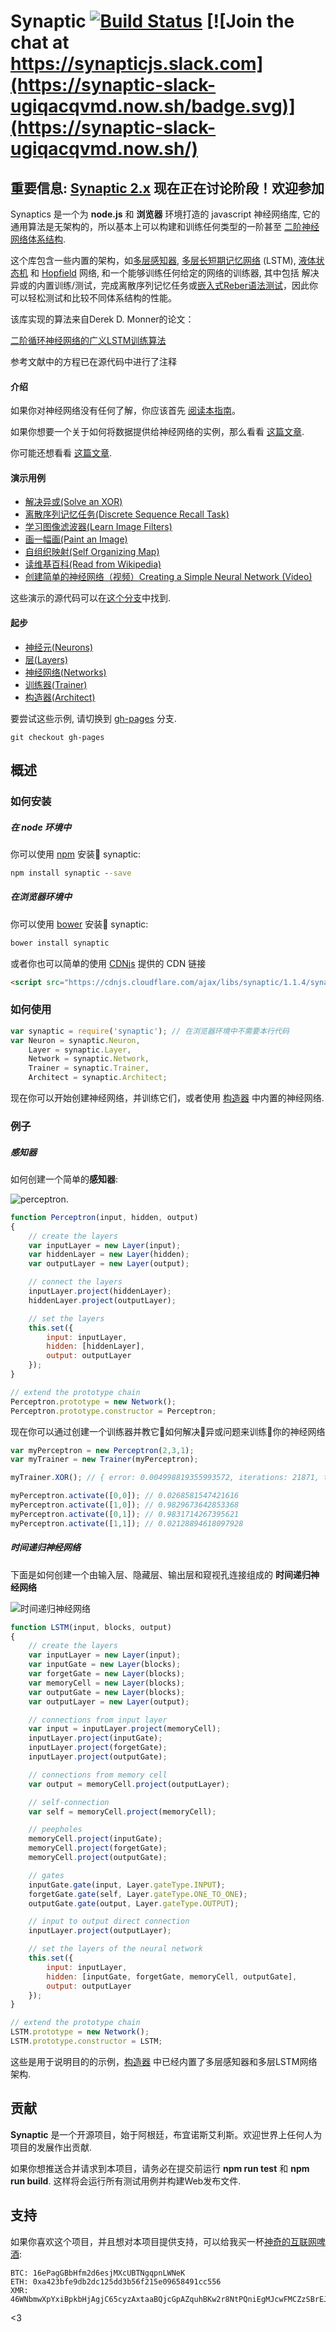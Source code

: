 Synaptic [![Build Status](https://travis-ci.org/cazala/synaptic.svg?branch=master)](https://travis-ci.org/cazala/synaptic) [![Join the chat at https://synapticjs.slack.com](https://synaptic-slack-ugiqacqvmd.now.sh/badge.svg)](https://synaptic-slack-ugiqacqvmd.now.sh/)
========

## 重要信息: [Synaptic 2.x](https://github.com/cazala/synaptic/issues/140) 现在正在讨论阶段！欢迎参加

Synaptics 是一个为 **node.js** 和 **浏览器** 环境打造的 javascript 神经网络库, 它的通用算法是无架构的，所以基本上可以构建和训练任何类型的一阶甚至 [二阶神经网络体系结构](http://en.wikipedia.org/wiki/Recurrent_neural_network#Second_Order_Recurrent_Neural_Network).

这个库包含一些内置的架构，如[多层感知器](http://en.wikipedia.org/wiki/Multilayer_perceptron), [多层长短期记忆网络](http://en.wikipedia.org/wiki/Long_short_term_memory) (LSTM), [液体状态机](http://en.wikipedia.org/wiki/Liquid_state_machine) 和 [Hopfield](http://en.wikipedia.org/wiki/Hopfield_network) 网络, 和一个能够训练任何给定的网络的训练器, 其中包括
解决异或的内置训练/测试，完成离散序列记忆任务或[嵌入式Reber语法测试](http://www.willamette.edu/~gorr/classes/cs449/reber.html)，因此你可以轻松测试和比较不同体系结构的性能。


该库实现的算法来自Derek D. Monner的论文：

[二阶循环神经网络的广义LSTM训练算法](http://www.overcomplete.net/papers/nn2012.pdf)


参考文献中的方程已在源代码中进行了注释

#### 介绍

如果你对神经网络没有任何了解，你应该首先 [阅读本指南](https://github.com/cazala/synaptic/wiki/Neural-Networks-101)。


如果你想要一个关于如何将数据提供给神经网络的实例，那么看看 [这篇文章](https://github.com/cazala/synaptic/wiki/Normalization-101).

你可能还想看看 [这篇文章](http://blog.webkid.io/neural-networks-in-javascript/).

#### 演示用例

- [解决异或(Solve an XOR)](http://caza.la/synaptic/#/xor)
- [离散序列记忆任务(Discrete Sequence Recall Task)](http://caza.la/synaptic/#/dsr)
- [学习图像滤波器(Learn Image Filters)](http://caza.la/synaptic/#/image-filters)
- [画一幅画(Paint an Image)](http://caza.la/synaptic/#/paint-an-image)
- [自组织映射(Self Organizing Map)](http://caza.la/synaptic/#/self-organizing-map)
- [读维基百科(Read from Wikipedia)](http://caza.la/synaptic/#/wikipedia)
- [创建简单的神经网络（视频）Creating a Simple Neural Network (Video)
](https://scrimba.com/casts/cast-1980)

这些演示的源代码可以在[这个分支](https://github.com/cazala/synaptic/tree/gh-pages/scripts)中找到.

#### 起步

- [神经元(Neurons)](https://github.com/cazala/synaptic/wiki/Neurons/)
- [层(Layers)](https://github.com/cazala/synaptic/wiki/Layers/)
- [神经网络(Networks)](https://github.com/cazala/synaptic/wiki/Networks/)
- [训练器(Trainer)](https://github.com/cazala/synaptic/wiki/Trainer/)
- [构造器(Architect)](https://github.com/cazala/synaptic/wiki/Architect/)

要尝试这些示例, 请切换到 [gh-pages](https://github.com/cazala/synaptic/tree/gh-pages) 分支.

`git checkout gh-pages`


## 概述

### 如何安装

##### 在 node 环境中

你可以使用 [npm](http://npmjs.org) 安装 synaptic:

```cmd
npm install synaptic --save
```

##### 在浏览器环境中

你可以使用 [bower](http://bower.io) 安装 synaptic:

```cmd
bower install synaptic
```

或者你也可以简单的使用 [CDNjs](https://cdnjs.com/) 提供的 CDN 链接

```html
<script src="https://cdnjs.cloudflare.com/ajax/libs/synaptic/1.1.4/synaptic.js"></script>
```

### 如何使用

```javascript
var synaptic = require('synaptic'); // 在浏览器环境中不需要本行代码
var Neuron = synaptic.Neuron,
	Layer = synaptic.Layer,
	Network = synaptic.Network,
	Trainer = synaptic.Trainer,
	Architect = synaptic.Architect;
```

现在你可以开始创建神经网络，并训练它们，或者使用 [构造器](https://github.com/cazala/synaptic/wiki/Architect/) 中内置的神经网络.

### 例子

##### 感知器

如何创建一个简单的**感知器**:

![perceptron](http://www.codeproject.com/KB/dotnet/predictor/network.jpg).

```javascript
function Perceptron(input, hidden, output)
{
	// create the layers
	var inputLayer = new Layer(input);
	var hiddenLayer = new Layer(hidden);
	var outputLayer = new Layer(output);

	// connect the layers
	inputLayer.project(hiddenLayer);
	hiddenLayer.project(outputLayer);

	// set the layers
	this.set({
		input: inputLayer,
		hidden: [hiddenLayer],
		output: outputLayer
	});
}

// extend the prototype chain
Perceptron.prototype = new Network();
Perceptron.prototype.constructor = Perceptron;
```

现在你可以通过创建一个训练器并教它如何解决异或问题来训练你的神经网络

```javascript
var myPerceptron = new Perceptron(2,3,1);
var myTrainer = new Trainer(myPerceptron);

myTrainer.XOR(); // { error: 0.004998819355993572, iterations: 21871, time: 356 }

myPerceptron.activate([0,0]); // 0.0268581547421616
myPerceptron.activate([1,0]); // 0.9829673642853368
myPerceptron.activate([0,1]); // 0.9831714267395621
myPerceptron.activate([1,1]); // 0.02128894618097928
```

##### 时间递归神经网络

下面是如何创建一个由输入层、隐藏层、输出层和窥视孔连接组成的 **时间递归神经网络**

![时间递归神经网络](http://people.idsia.ch/~juergen/lstmcell4.jpg)

```javascript
function LSTM(input, blocks, output)
{
	// create the layers
	var inputLayer = new Layer(input);
	var inputGate = new Layer(blocks);
	var forgetGate = new Layer(blocks);
	var memoryCell = new Layer(blocks);
	var outputGate = new Layer(blocks);
	var outputLayer = new Layer(output);

	// connections from input layer
	var input = inputLayer.project(memoryCell);
	inputLayer.project(inputGate);
	inputLayer.project(forgetGate);
	inputLayer.project(outputGate);

	// connections from memory cell
	var output = memoryCell.project(outputLayer);

	// self-connection
	var self = memoryCell.project(memoryCell);

	// peepholes
	memoryCell.project(inputGate);
	memoryCell.project(forgetGate);
	memoryCell.project(outputGate);

	// gates
	inputGate.gate(input, Layer.gateType.INPUT);
	forgetGate.gate(self, Layer.gateType.ONE_TO_ONE);
	outputGate.gate(output, Layer.gateType.OUTPUT);

	// input to output direct connection
	inputLayer.project(outputLayer);

	// set the layers of the neural network
	this.set({
		input: inputLayer,
		hidden: [inputGate, forgetGate, memoryCell, outputGate],
		output: outputLayer
	});
}

// extend the prototype chain
LSTM.prototype = new Network();
LSTM.prototype.constructor = LSTM;
```

这些是用于说明目的的示例，[构造器](https://github.com/cazala/synaptic/wiki/Architect/) 中已经内置了多层感知器和多层LSTM网络架构.

## 贡献

**Synaptic** 是一个开源项目，始于阿根廷，布宜诺斯艾利斯。欢迎世界上任何人为项目的发展作出贡献.

如果你想推送合并请求到本项目，请务必在提交前运行 **npm run test** 和 **npm run build**. 这样将会运行所有测试用例并构建Web发布文件.

## 支持

如果你喜欢这个项目，并且想对本项目提供支持，可以给我买一杯[神奇的互联网啤酒](https://i.imgur.com/mScSiOo.jpg):

```
BTC: 16ePagGBbHfm2d6esjMXcUBTNgqpnLWNeK
ETH: 0xa423bfe9db2dc125dd3b56f215e09658491cc556
XMR: 46WNbmwXpYxiBpkbHjAgjC65cyzAxtaaBQjcGpAZquhBKw2r8NtPQniEgMJcwFMCZzSBrEJtmPsTR54MoGBDbjTi2W1XmgM
```

<3
